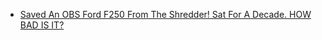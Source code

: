 - [Saved An OBS Ford F250 From The Shredder! Sat For A Decade. HOW BAD IS IT?](https://youtu.be/HIih0-Ou4u8)
